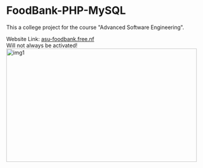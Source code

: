 # FoodBank-PHP-MySQL
This a college project for the course "Advanced Software Engineering".

Website Link: [asu-foodbank.free.nf](http://asu-foodbank.free.nf/)  
Will not always be activated!  
<img alt='img1' src='https://github.com/user-attachments/assets/3bc6b9c5-9cde-4ba5-8d26-5aa3f2211f0d' width="100%" height="300" >
